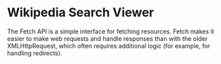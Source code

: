 # Wikipedia Search Viewer
The Fetch API is a simple interface for fetching resources. Fetch makes it easier to make web requests and handle responses than with the older XMLHttpRequest, which often requires additional logic (for example, for handling redirects).
